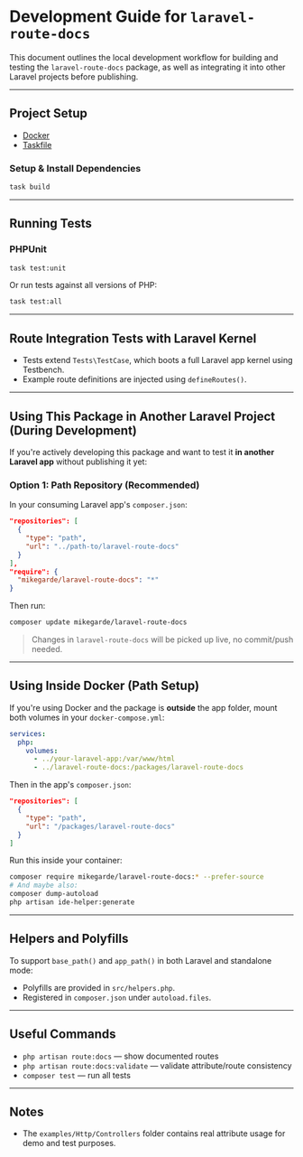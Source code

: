 # Development Guide for `laravel-route-docs`

This document outlines the local development workflow for building and testing the `laravel-route-docs` package, 
as well as integrating it into other Laravel projects before publishing.

---

## Project Setup

 - [Docker](https://www.docker.com/)
 - [Taskfile](https://taskfile.dev/)

### Setup & Install Dependencies

```bash
task build
```

---

## Running Tests

### PHPUnit

```bash
task test:unit
```

Or run tests against all versions of PHP:

```bash
task test:all
```

---

## Route Integration Tests with Laravel Kernel

- Tests extend `Tests\TestCase`, which boots a full Laravel app kernel using Testbench.
- Example route definitions are injected using `defineRoutes()`.

---

## Using This Package in Another Laravel Project (During Development)

If you're actively developing this package and want to test it **in another Laravel app** without publishing it yet:

### Option 1: Path Repository (Recommended)

In your consuming Laravel app's `composer.json`:

```json
"repositories": [
  {
    "type": "path",
    "url": "../path-to/laravel-route-docs"
  }
],
"require": {
  "mikegarde/laravel-route-docs": "*"
}
```

Then run:

```bash
composer update mikegarde/laravel-route-docs
```

> Changes in `laravel-route-docs` will be picked up live, no commit/push needed.

---

## Using Inside Docker (Path Setup)

If you're using Docker and the package is **outside** the app folder, mount both volumes in your `docker-compose.yml`:

```yaml
services:
  php:
    volumes:
      - ../your-laravel-app:/var/www/html
      - ../laravel-route-docs:/packages/laravel-route-docs
```

Then in the app's `composer.json`:

```json
"repositories": [
  {
    "type": "path",
    "url": "/packages/laravel-route-docs"
  }
]
```

Run this inside your container:

```bash
composer require mikegarde/laravel-route-docs:* --prefer-source
# And maybe also:
composer dump-autoload
php artisan ide-helper:generate
```

---

## Helpers and Polyfills

To support `base_path()` and `app_path()` in both Laravel and standalone mode:
- Polyfills are provided in `src/helpers.php`.
- Registered in `composer.json` under `autoload.files`.

---

## Useful Commands

- `php artisan route:docs` — show documented routes
- `php artisan route:docs:validate` — validate attribute/route consistency
- `composer test` — run all tests

---

## Notes

- The `examples/Http/Controllers` folder contains real attribute usage for demo and test purposes.

